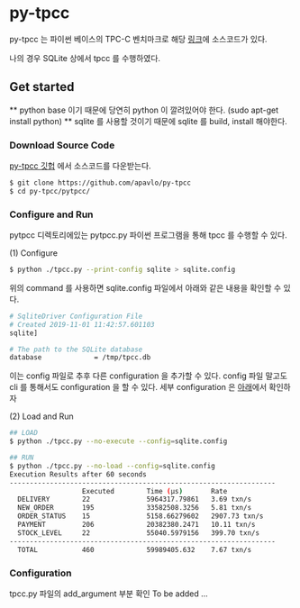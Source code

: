 # py-tpcc

py-tpcc 는 파이썬 베이스의 TPC-C 벤치마크로 해당 [링크](https://github.com/apavlo/py-tpcc)에 소스코드가 있다.

나의 경우 SQLite 상에서 tpcc 를 수행하였다. 

## Get started

** python base 이기 때문에 당연히 python 이 깔려있어야 한다. (sudo apt-get install python)
** sqlite 를 사용할 것이기 때문에 sqlite 를 build, install 해야한다.

### Download Source Code
[py-tpcc 깃헙](https://github.com/apavlo/py-tpcc) 에서 소스코드를 다운받는다.

```bash
$ git clone https://github.com/apavlo/py-tpcc
$ cd py-tpcc/pytpcc/
```

### Configure and Run

pytpcc 디렉토리에있는 pytpcc.py 파이썬 프로그램을 통해 tpcc 를 수행할 수 있다. 

(1) Configure

```bash
$ python ./tpcc.py --print-config sqlite > sqlite.config
```

위의 command 를 사용하면 sqlite.config 파일에서 아래와 같은 내용을 확인할 수 있다.
```bash
# SqliteDriver Configuration File
# Created 2019-11-01 11:42:57.601103
sqlite]

# The path to the SQLite database
database             = /tmp/tpcc.db
```

이는 config 파일로 추후 다른 configuration 을 추가할 수 있다. config 파일 말고도 cli 를 통해서도 configuration 을 할 수 있다. 
세부 configuration 은 [아래](#Configuration)에서 확인하자

(2) Load and Run
```bash
## LOAD
$ python ./tpcc.py --no-execute --config=sqlite.config

## RUN
$ python ./tpcc.py --no-load --config=sqlite.config
Execution Results after 60 seconds
------------------------------------------------------------------
                  Executed        Time (µs)       Rate            
  DELIVERY        22              5964317.79861   3.69 txn/s      
  NEW_ORDER       195             33582508.3256   5.81 txn/s      
  ORDER_STATUS    15              5158.66279602   2907.73 txn/s   
  PAYMENT         206             20382380.2471   10.11 txn/s     
  STOCK_LEVEL     22              55040.5979156   399.70 txn/s    
------------------------------------------------------------------
  TOTAL           460             59989405.632    7.67 txn/s      
```


### Configuration 
tpcc.py 파일의 add_argument 부분 확인 
To be added ...
